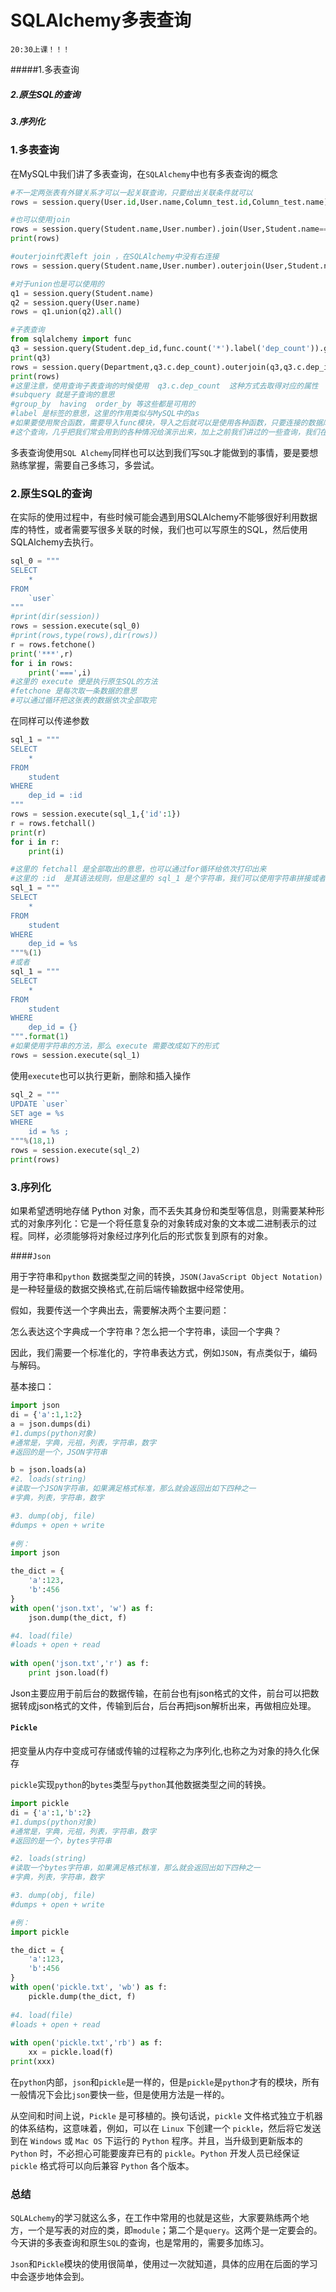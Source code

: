 # SQLAlchemy多表查询

`20:30上课！！！`

#####1.多表查询

##### 2.原生SQL的查询

##### 3.序列化



### 1.多表查询

在MySQL中我们讲了多表查询，在`SQLAlchemy`中也有多表查询的概念

```python
#不一定两张表有外键关系才可以一起关联查询，只要给出关联条件就可以
rows = session.query(User.id,User.name,Column_test.id,Column_test.name).filter(User.id==Column_test.id).all()

#也可以使用join
rows = session.query(Student.name,User.number).join(User,Student.name==User.name).all()
print(rows)

#outerjoin代表left join ，在SQLAlchemy中没有右连接
rows = session.query(Student.name,User.number).outerjoin(User,Student.name==User.name).all()

#对于union也是可以使用的
q1 = session.query(Student.name)
q2 = session.query(User.name)
rows = q1.union(q2).all()

#子表查询
from sqlalchemy import func
q3 = session.query(Student.dep_id,func.count('*').label('dep_count')).group_by(Student.dep_id).subquery()
print(q3)
rows = session.query(Department,q3.c.dep_count).outerjoin(q3,q3.c.dep_id==Department.id).all()
print(rows)
#这里注意，使用查询子表查询的时候使用  q3.c.dep_count  这种方式去取得对应的属性
#subquery 就是子查询的意思
#group_by  having  order_by 等这些都是可用的
#label 是标签的意思，这里的作用类似与MySQL中的as
#如果要使用聚合函数，需要导入func模块，导入之后就可以是使用各种函数，只要连接的数据库支持
#这个查询，几乎把我们常会用到的各种情况给演示出来，加上之前我们讲过的一些查询，我们在工作中可能会遇到的查询，基本上都已经讲解
```

多表查询使用`SQL Alchemy`同样也可以达到我们写`SQL`才能做到的事情，要是要想熟练掌握，需要自己多练习，多尝试。



### 2.原生SQL的查询

在实际的使用过程中，有些时候可能会遇到用SQLAlchemy不能够很好利用数据库的特性，或者需要写很多关联的时候，我们也可以写原生的SQL，然后使用SQLAlchemy去执行。

```python
sql_0 = """ 
SELECT
    * 
FROM
    `user`
"""
#print(dir(session))
rows = session.execute(sql_0)
#print(rows,type(rows),dir(rows))
r = rows.fetchone()
print('***',r)
for i in rows:
	print('===',i)
#这里的 execute 便是执行原生SQL的方法
#fetchone 是每次取一条数据的意思
#可以通过循环把这张表的数据依次全部取完
```

在同样可以传递参数

```python
sql_1 = """ 
SELECT
    *
FROM
    student
WHERE
    dep_id = :id 
"""
rows = session.execute(sql_1,{'id':1})
r = rows.fetchall()
print(r)
for i in r:
    print(i)

#这里的 fetchall 是全部取出的意思，也可以通过for循环给依次打印出来   
#这里的 :id  是其语法规则，但是这里的 sql_1 是个字符串，我们可以使用字符串拼接或者格式化输出的方式来传递变量
sql_1 = """ 
SELECT
    *
FROM
    student
WHERE
    dep_id = %s
"""%(1)
#或者
sql_1 = """ 
SELECT
    *
FROM
    student
WHERE
    dep_id = {}
""".format(1)
#如果使用字符串的方法，那么 execute 需要改成如下的形式
rows = session.execute(sql_1)
```

使用`execute`也可以执行更新，删除和插入操作

```python
sql_2 = """ 
UPDATE `user`
SET age = %s 
WHERE
    id = %s ;
"""%(18,1)
rows = session.execute(sql_2)
print(rows)
```



### 3.序列化

如果希望透明地存储 Python 对象，而不丢失其身份和类型等信息，则需要某种形式的对象序列化：它是一个将任意复杂的对象转成对象的文本或二进制表示的过程。同样，必须能够将对象经过序列化后的形式恢复到原有的对象。

####`Json`

用于字符串和`python` 数据类型之间的转换，`JSON(JavaScript Object Notation)` 是一种轻量级的数据交换格式,在前后端传输数据中经常使用。

假如，我要传送一个字典出去，需要解决两个主要问题：

怎么表达这个字典成一个字符串？怎么把一个字符串，读回一个字典？

因此，我们需要一个标准化的，字符串表达方式，例如`JSON`，有点类似于，编码与解码。

基本接口：

```python
import json
di = {'a':1,1:2}
a = json.dumps(di)
#1.dumps(python对象)
#通常是，字典，元祖，列表，字符串，数字
#返回的是一个，JSON字符串

b = json.loads(a)
#2. loads(string)
#读取一个JSON字符串，如果满足格式标准，那么就会返回出如下四种之一
#字典，列表，字符串，数字

#3. dump(obj, file)
#dumps + open + write
 
#例：
import json

the_dict = {
	'a':123,
	'b':456
}
with open('json.txt', 'w') as f:
    json.dump(the_dict, f)

#4. load(file)
#loads + open + read
 
with open('json.txt','r') as f:
    print json.load(f)
```

Json主要应用于前后台的数据传输，在前台也有json格式的文件，前台可以把数据转成json格式的文件，传输到后台，后台再把json解析出来，再做相应处理。

#### `Pickle`

把变量从内存中变成可存储或传输的过程称之为序列化,也称之为对象的持久化保存

`pickle`实现`python`的`bytes`类型与`python`其他数据类型之间的转换。

```python
import pickle
di = {'a':1,'b':2}
#1.dumps(python对象)
#通常是，字典，元祖，列表，字符串，数字
#返回的是一个，bytes字符串

#2. loads(string)
#读取一个bytes字符串，如果满足格式标准，那么就会返回出如下四种之一
#字典，列表，字符串，数字

#3. dump(obj, file)
#dumps + open + write

#例：
import pickle

the_dict = {
	'a':123,
	'b':456
}
with open('pickle.txt', 'wb') as f:
    pickle.dump(the_dict, f)
    
#4. load(file)
#loads + open + read
 
with open('pickle.txt','rb') as f:
    xx = pickle.load(f)  
print(xxx)
```

在`python`内部，`json`和`pickle`是一样的，但是`pickle`是`python`才有的模块，所有一般情况下会比`json`要快一些，但是使用方法是一样的。

从空间和时间上说，`Pickle` 是可移植的。换句话说，`pickle` 文件格式独立于机器的体系结构，这意味着，例如，可以在 `Linux` 下创建一个 `pickle`，然后将它发送到在 `Windows` 或 `Mac OS` 下运行的 `Python` 程序。并且，当升级到更新版本的 `Python` 时，不必担心可能要废弃已有的 `pickle`。`Python` 开发人员已经保证 `pickle` 格式将可以向后兼容 `Python` 各个版本。



### 总结

`SQLALchemy`的学习就这么多，在工作中常用的也就是这些，大家要熟练两个地方，一个是写表的对应的类，即`module`；第二个是`query`。这两个是一定要会的。今天讲的多表查询和原生`SQL`的查询，也是常用的，需要多加练习。

`Json`和`Pickle`模块的使用很简单，使用过一次就知道，具体的应用在后面的学习中会逐步地体会到。





